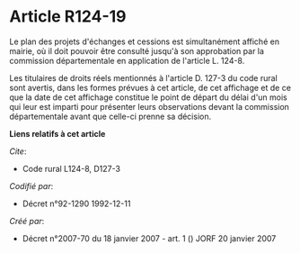 # Article R124-19

Le plan des projets d'échanges et cessions est simultanément affiché en mairie, où il doit pouvoir être consulté jusqu'à son
approbation par la commission départementale en application de l'article L. 124-8.

Les titulaires de droits réels mentionnés à l'article D. 127-3 du code rural sont avertis, dans les formes prévues à cet
article, de cet affichage et de ce que la date de cet affichage constitue le point de départ du délai d'un mois qui leur est
imparti pour présenter leurs observations devant la commission départementale avant que celle-ci prenne sa décision.

**Liens relatifs à cet article**

_Cite_:

  - Code rural L124-8, D127-3

_Codifié par_:

  - Décret n°92-1290 1992-12-11

_Créé par_:

  - Décret n°2007-70 du 18 janvier 2007 - art. 1 () JORF 20 janvier 2007
